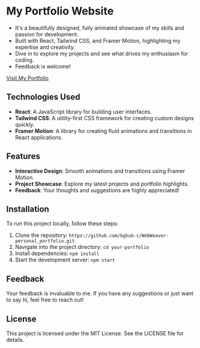 # My Portfolio Website 

- It's a beautifully designed, fully animated showcase of my skills and passion for development.
- Built with React, Tailwind CSS, and Framer Motion, highlighting my expertise and creativity.
- Dive in to explore my projects and see what drives my enthusiasm for coding.
- Feedback is welcome!

[Visit My Portfolio](https://webweaver-personalportfolio.netlify.app/)
  
## Technologies Used

- **React**: A JavaScript library for building user interfaces.
- **Tailwind CSS**: A utility-first CSS framework for creating custom designs quickly.
- **Framer Motion**: A library for creating fluid animations and transitions in React applications.

## Features

- **Interactive Design**: Smooth animations and transitions using Framer Motion.
- **Project Showcase**: Explore my latest projects and portfolio highlights.
- **Feedback**: Your thoughts and suggestions are highly appreciated!

## Installation

To run this project locally, follow these steps:

1. Clone the repository: `https://github.com/bghub-c/WebWeaver-personal_portfolio.git`
2. Navigate into the project directory: `cd your-portfolio`
3. Install dependencies: `npm install`
4. Start the development server: `npm start`

## Feedback

Your feedback is invaluable to me. If you have any suggestions or just want to say hi, feel free to reach out!

## License

This project is licensed under the MIT License. See the LICENSE file for details.
